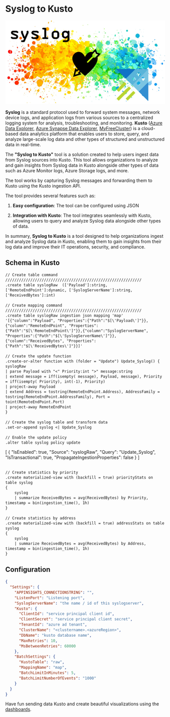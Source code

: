 # Syslog to Kusto

![the logo](media/logo.png)

**Syslog** is a standard protocol used to forward system messages, network device logs, and application logs from various sources to a centralized logging system for analysis, troubleshooting, and monitoring. **Kusto** ([Azure Data Explorer](https://azure.microsoft.com/services/data-explorer/), [Azure Synapse Data Explorer](https://docs.microsoft.com/azure/synapse-analytics/data-explorer/data-explorer-overview), [MyFreeCluster](https://aka.ms/kustofree)) is a cloud-based data analytics platform that enables users to store, query, and analyze large-scale log data and other types of structured and unstructured data in real-time.

The **"Syslog to Kusto"** tool is a solution created to help users ingest data from Syslog sources into Kusto. This tool allows organizations to analyze and gain insights from Syslog data in Kusto alongside other types of data such as Azure Monitor logs, Azure Storage logs, and more.

The tool works by capturing Syslog messages and forwarding them to Kusto using the Kusto ingestion API.

The tool provides several features such as:

1. **Easy configuration**: The tool can be configured using JSON

1. **Integration with Kusto**: The tool integrates seamlessly with Kusto, allowing users to query and analyze Syslog data alongside other types of data.

In summary, **Syslog to Kusto** is a tool designed to help organizations ingest and analyze Syslog data in Kusto, enabling them to gain insights from their log data and improve their IT operations, security, and compliance.

## Schema in Kusto

```kusto
// Create table command
////////////////////////////////////////////////////////////
.create table syslogRaw  (['Payload']:string, ['RemoteEndPoint']:dynamic, ['SyslogServerName']:string, ['ReceivedBytes']:int)

// Create mapping command
////////////////////////////////////////////////////////////
.create table syslogRaw ingestion json mapping 'map' '[{"column":"Payload", "Properties":{"Path":"$[\'Payload\']"}},{"column":"RemoteEndPoint", "Properties":{"Path":"$[\'RemoteEndPoint\']"}},{"column":"SyslogServerName", "Properties":{"Path":"$[\'SyslogServerName\']"}},{"column":"ReceivedBytes", "Properties":{"Path":"$[\'ReceivedBytes\']"}}]'

// Create the update function
.create-or-alter function with (folder = "Update") Update_Syslog() {
syslogRaw
| parse Payload with "<" Priority:int ">" message:string
| extend message = iff(isempty( message), Payload, message), Priority = iff(isempty( Priority), int(-1), Priority)
| project-away Payload
| extend Address = tostring(RemoteEndPoint.Address), AddressFamily = tostring(RemoteEndPoint.AddressFamily), Port = toint(RemoteEndPoint.Port)
| project-away RemoteEndPoint
}

// Create the syslog table and transform data
.set-or-append syslog <| Update_Syslog

// Enable the update policy
.alter table syslog policy update
```
[
    {
        "IsEnabled": true,
        "Source": "syslogRaw",
        "Query": "Update_Syslog",
        "IsTransactional": true,
        "PropagateIngestionProperties": false
    }
]
```

// Create statistics by priority
.create materialized-view with (backfill = true) priorityStats on table syslog
{
    syslog
    | summarize ReceivedBytes = avg(ReceivedBytes) by Priority, timestamp = bin(ingestion_time(), 1h)
}

// Create statistics by address
.create materialized-view with (backfill = true) addressStats on table syslog
{
    syslog
    | summarize ReceivedBytes = avg(ReceivedBytes) by Address, timestamp = bin(ingestion_time(), 1h)
}
```

## Configuration

```json
{
  "Settings": {
    "APPINSIGHTS_CONNECTIONSTRING": "",
    "ListenPort": "Listening port",
    "SyslogServerName": "the name / id of this syslogserver",
    "Kusto": {
      "ClientId": "service principal client id",
      "ClientSecret": "service principal client secret",
      "TenantId": "azure ad tenant",
      "ClusterName": "<clustername>.<azureRegion>",
      "DbName": "kusto database name",
      "MaxRetries": 10,
      "MsBetweenRetries": 60000
    },
    "BatchSettings": {
      "KustoTable": "raw",
      "MappingName": "map",
      "BatchLimitInMinutes": 5,
      "BatchLimitNumberOfEvents": "1000"
    }
  }
}
```

Have fun sending data Kusto and create beautiful visualizations using the [dashboards](https://dataexplorer.azure.com/dashboards).
